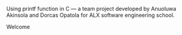 Using printf function in C — a team project developed by Anuoluwa Akinsola and Dorcas Opatola for ALX software engineering school.

Welcome
